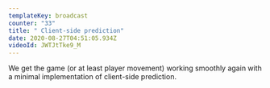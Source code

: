 ```yaml
---
templateKey: broadcast
counter: "33"
title: " Client-side prediction"
date: 2020-08-27T04:51:05.934Z
videoId: JWTJtTke9_M
---
```

We get the game (or at least player movement) working smoothly again with a minimal implementation of client-side prediction.